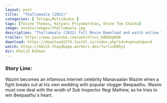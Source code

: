 ```yaml
---
layout: post
title:  "Thallumaala (2022)"
categories: [ Telugu,MultiAudio ]
tags: [Tovino Thomas, Kalyani Priyadarshan, Shine Tom Chacko]
image: assets/images/thallumaala.jpg
description: "Thallumaala (2022) Full Movie Download and watch online 720p low file size 500 mb."
trailer: https://www.youtube.com/watch?v=s_OdRGbpKUA
download: https://download2274.fastdl.in/index.php?id=4vpnvpk4pecd
watch: https://mdisk.thopdbapp.workers.dev/?url=zR95yI
dir: Khalid Rahman
---
```


### Story Line:
Wazim becomes an infamous internet celebrity Manavaalan Wazim when a fight breaks out at his own wedding with popular vlogger Beepaathu. Wasim must now deal with the wrath of Sub Inspector Regi Mathew, as he tries to win Beepaathu`s heart.





